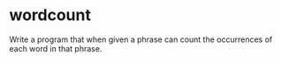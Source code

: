 # wordcount
Write a program that when given a phrase can count the occurrences of each word in that phrase.
